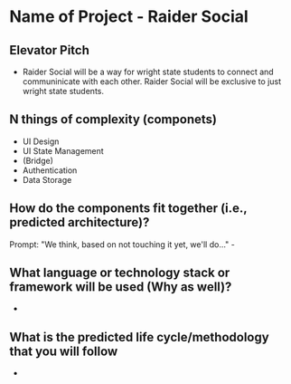 # Name of Project - Raider Social


## Elevator Pitch
- Raider Social will be a way for wright state students to connect and communinicate with each other. Raider Social will be exclusive to just wright state students.

## N things of complexity (componets)
- UI Design
- UI State Management
- (Bridge)
- Authentication
- Data Storage

## How do the components fit together (i.e., predicted architecture)?
Prompt: "We think, based on not touching it yet, we'll do..." - 

## What language or technology stack or framework will be used (Why as well)?
-

## What is the predicted life cycle/methodology that you will follow
-

